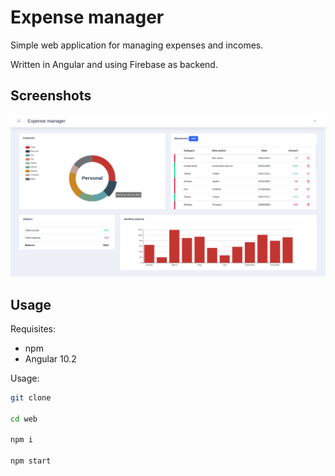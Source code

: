 # Expense manager

Simple web application for managing expenses and incomes.

Written in Angular and using Firebase as backend.

## Screenshots

![screenshot](./screenshots/screenshot1.png)

## Usage

Requisites:

-   npm
-   Angular 10.2

Usage:

```sh
git clone 

cd web

npm i

npm start
```
